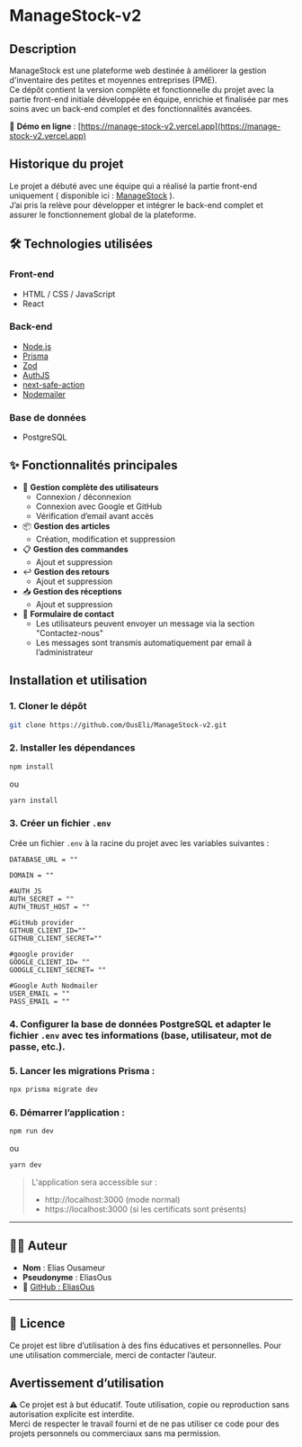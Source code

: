 # ManageStock-v2

## Description

ManageStock est une plateforme web destinée à améliorer la gestion d'inventaire des petites et moyennes entreprises (PME).  
Ce dépôt contient la version complète et fonctionnelle du projet avec la partie front-end initiale développée en équipe, enrichie et finalisée par mes soins avec un back-end complet et des fonctionnalités avancées.

🔗 **Démo en ligne** : [https://manage-stock-v2.vercel.app](https://manage-stock-v2.vercel.app)

## Historique du projet

Le projet a débuté avec une équipe qui a réalisé la partie front-end uniquement ( disponible ici : [ManageStock](https://github.com/EliasOus/ManageStock) ).  
J’ai pris la relève pour développer et intégrer le back-end complet et assurer le fonctionnement global de la plateforme.

## 🛠️ Technologies utilisées

### Front-end

- HTML / CSS / JavaScript
- React

### Back-end

- [Node.js](https://nodejs.org/)
- [Prisma](https://www.prisma.io/)
- [Zod](https://zod.dev/)
- [AuthJS](https://authjs.dev/)
- [next-safe-action](https://github.com/TheEdoRan/next-safe-action)
- [Nodemailer](https://nodemailer.com/)

### Base de données

- PostgreSQL

## ✨ Fonctionnalités principales

- 🔐 **Gestion complète des utilisateurs**
  - Connexion / déconnexion
  - Connexion avec Google et GitHub
  - Vérification d’email avant accès
- 📦 **Gestion des articles**
  - Création, modification et suppression
- 📋 **Gestion des commandes**
  - Ajout et suppression
- ↩️ **Gestion des retours**
  - Ajout et suppression
- 📥 **Gestion des réceptions**
  - Ajout et suppression
- 📧 **Formulaire de contact**
  - Les utilisateurs peuvent envoyer un message via la section "Contactez-nous"
  - Les messages sont transmis automatiquement par email à l’administrateur

## Installation et utilisation

### 1. Cloner le dépôt

```bash
git clone https://github.com/OusEli/ManageStock-v2.git
```

### 2. Installer les dépendances

```bash
npm install
```

ou

```bash
yarn install
```

### 3. Créer un fichier `.env`

Crée un fichier `.env` à la racine du projet avec les variables suivantes :

```env
DATABASE_URL = ""

DOMAIN = ""

#AUTH JS
AUTH_SECRET = ""
AUTH_TRUST_HOST = ""

#GitHub provider
GITHUB_CLIENT_ID=""
GITHUB_CLIENT_SECRET=""

#google provider
GOOGLE_CLIENT_ID= ""
GOOGLE_CLIENT_SECRET= ""

#Google Auth Nodmailer
USER_EMAIL = ""
PASS_EMAIL = ""
```

### 4. Configurer la base de données PostgreSQL et adapter le fichier `.env` avec tes informations (base, utilisateur, mot de passe, etc.).

### 5. Lancer les migrations Prisma :

```bash
npx prisma migrate dev
```

### 6. Démarrer l’application :

```bash
npm run dev
```

ou

```bash
yarn dev
```

> L'application sera accessible sur :
>
> - http://localhost:3000 (mode normal)
> - https://localhost:3000 (si les certificats sont présents)

---

## 👨‍💻 Auteur

- **Nom** : Elias Ousameur
- **Pseudonyme** : EliasOus
- 🔗 [GitHub : EliasOus](https://github.com/EliasOus)

---

## 📝 Licence

Ce projet est libre d’utilisation à des fins éducatives et personnelles. Pour une utilisation commerciale, merci de contacter l’auteur.

## Avertissement d’utilisation

⚠️ Ce projet est à but éducatif. Toute utilisation, copie ou reproduction sans autorisation explicite est interdite.  
Merci de respecter le travail fourni et de ne pas utiliser ce code pour des projets personnels ou commerciaux sans ma permission.
